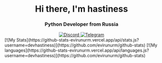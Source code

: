 <div id="header" align="center">
  <h1>Hi there, I'm hastiness</h1>
  <h3>Python Developer from Russia</h3>
</div>
<div id="socials" align="center">
  <a href="https://discord.gg/adora">
    <img src="https://img.shields.io/badge/Discord-blue?style=for-the-badge&logo=discord&logoColor=white" alt="Discord"/>
  </a>
  <a href="https://t.me/fxcke">
    <img src="https://img.shields.io/badge/Telegram-blue?style=for-the-badge&logo=telegram&logoColor=white" alt="Telegram"/>
  </a>
</div>
[![My Stats](https://github-stats-evirunurm.vercel.app/api/stats.js?username=devhastiness)](https://github.com/evirunurm/github-stats)
[![My languages](https://github-stats-evirunurm.vercel.app/api/languages.js?username=devhastiness)](https://github.com/evirunurm/github-stats)
